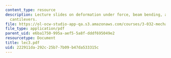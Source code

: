 ```yaml
---
content_type: resource
description: Lecture slides on deformation under force, beam bending, and end-loaded
  cantilevers.
file: https://ol-ocw-studio-app-qa.s3.amazonaws.com/courses/3-032-mechanical-behavior-of-materials-fall-2007/222911da292c25b77b09b47da533315c_lec3.pdf
file_type: application/pdf
parent_uid: e6ba1750-995a-aef5-5a8f-dddf695049e2
resourcetype: Document
title: lec3.pdf
uid: 222911da-292c-25b7-7b09-b47da533315c
---
```

